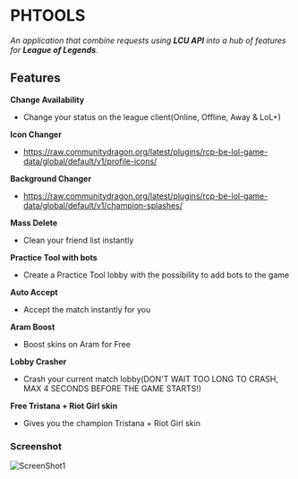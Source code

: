 # PHTOOLS
*An application that combine requests using **LCU API** into a hub of features for **League of Legends**.*

## Features
**Change Availability**
- Change your status on the league client(Online, Offline, Away & LoL+)

**Icon Changer**
- https://raw.communitydragon.org/latest/plugins/rcp-be-lol-game-data/global/default/v1/profile-icons/     

**Background Changer**
- https://raw.communitydragon.org/latest/plugins/rcp-be-lol-game-data/global/default/v1/champion-splashes/

**Mass Delete**
- Clean your friend list instantly
        
**Practice Tool with bots**
- Create a Practice Tool lobby with the possibility to add bots to the game

**Auto Accept**
- Accept the match instantly for you

**Aram Boost**
- Boost skins on Aram for Free

**Lobby Crasher**
- Crash your current match lobby(DON'T WAIT TOO LONG TO CRASH, MAX 4 SECONDS BEFORE THE GAME STARTS!)

**Free Tristana + Riot Girl skin**
- Gives you the champion Tristana + Riot Girl skin

### Screenshot
![ScreenShot1](https://i.imgur.com/tHEzxiz.png)
